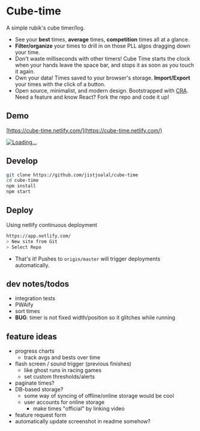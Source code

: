 # Cube-time

A simple rubik's cube timer/log.

- See your **best** times, **average** times, **competition** times all at a glance.
- **Filter/organize** your times to drill in on those PLL algos dragging down your time.
- Don't waste milliseconds with other timers! Cube Time starts the clock when your hands leave the space bar, and stops it as soon as you touch it again.
- Own your data! Times saved to your browser's storage. **Import/Export** your times with the click of a button.
- Open source, minimalist, and modern design. Bootstrapped with [CRA](https://github.com/facebook/create-react-app). Need a feature and know React? Fork the repo and code it up!

## Demo

[https://cube-time.netlify.com/](https://cube-time.netlify.com/)

[![Loading...](https://jist-screenshotter.herokuapp.com/https://cube-time.netlify.com/)](https://cube-time.netlify.com/)

## Develop

```bash
git clone https://github.com/jistjoalal/cube-time
cd cube-time
npm install
npm start
```

## Deploy

Using netlify continuous deployment

```bash
https://app.netlify.com/
> New site from Git
> Select Repo
```

- That's it! Pushes to `origin/master` will trigger deployments automatically.

## dev notes/todos

- integration tests
- PWAify
- sort times
- **BUG**: timer is not fixed width/position so it glitches while running

## feature ideas

- progress charts
  - track avgs and bests over time
- flash screen / sound trigger (previous finishes)
  - like ghost runs in racing games
  - set custom thresholds/alerts
- paginate times?
- DB-based storage?
  - some way of syncing of offline/online storage would be cool
  - user accounts for online storage
    - make times "official" by linking video
- feature request form
- automatically update screenshot in readme somehow?
